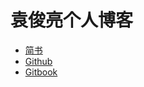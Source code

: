 # 袁俊亮个人博客


- [简书](https://www.jianshu.com/u/7048b08aa4df)
- [Github](https://github.com/yuanjunliang)
- [Gitbook](https://yuanjunliang.gitbook.io/blog/)